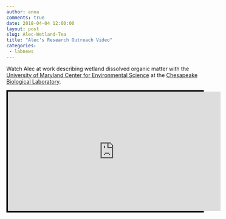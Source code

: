 ```yaml
---
author: anna
comments: true
date: 2018-04-04 12:00:00
layout: post
slug: Alec-Wetland-Tea
title: "Alec's Research Outreach Video"
categories:
 - labnews
---
```



Watch Alec at work describing wetland dissolved organic matter with the [University of Maryland Center for Environmental Science](https://www.umces.edu/) at the 
 [Chesapeake Biological Laboratory](http://https://www.umces.edu/cbl).

<div style="background-color:#000000;width:520px;"><div style="padding:4px;">
<iframe width="560" height="315" src="https://www.youtube.com/embed/0jvB17wdy4c" frameborder="0" allow="autoplay; encrypted-media" allowfullscreen></iframe>
</div>
